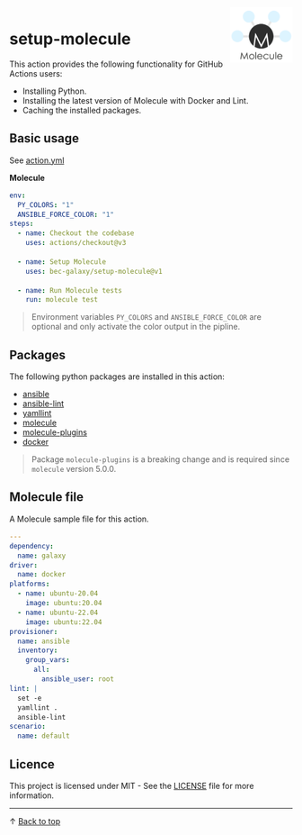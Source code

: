 <img align="right" width="22%" src="docs/molecule-logo.png" alt="molecule logo"/>

# setup-molecule

This action provides the following functionality for GitHub Actions users:

- Installing Python.
- Installing the latest version of Molecule with Docker and Lint.
- Caching the installed packages.

## Basic usage

See [action.yml](action.yml)

**Molecule**
```yaml
env:
  PY_COLORS: "1"
  ANSIBLE_FORCE_COLOR: "1"
steps:
  - name: Checkout the codebase
    uses: actions/checkout@v3

  - name: Setup Molecule
    uses: bec-galaxy/setup-molecule@v1

  - name: Run Molecule tests
    run: molecule test
```

> Environment variables `PY_COLORS` and `ANSIBLE_FORCE_COLOR` are optional and only activate the color output in the pipline.

## Packages

The following python packages are installed in this action:

- [ansible](https://pypi.org/project/ansible/)
- [ansible-lint](https://pypi.org/project/ansible-lint/)
- [yamllint](https://pypi.org/project/yamllint/)
- [molecule](https://pypi.org/project/molecule/)
- [molecule-plugins](https://pypi.org/project/molecule-plugins/)
- [docker](https://pypi.org/project/docker/)

> Package `molecule-plugins` is a breaking change and is required since `molecule` version 5.0.0.

## Molecule file

A Molecule sample file for this action.

```yaml
---
dependency:
  name: galaxy
driver:
  name: docker
platforms:
  - name: ubuntu-20.04
    image: ubuntu:20.04
  - name: ubuntu-22.04
    image: ubuntu:22.04
provisioner:
  name: ansible
  inventory:
    group_vars:
      all:
        ansible_user: root
lint: |
  set -e
  yamllint .
  ansible-lint
scenario:
  name: default
```

## Licence

This project is licensed under MIT - See the [LICENSE](LICENSE) file for more information.

---

&uarr; [Back to top](#)